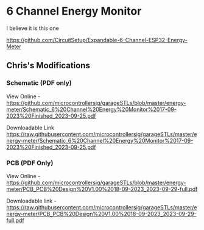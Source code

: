 # 6 Channel Energy Monitor

I believe it is this one

https://github.com/CircuitSetup/Expandable-6-Channel-ESP32-Energy-Meter

## Chris's Modifications

### Schematic (PDF only)

View Online - https://github.com/microcontrollersig/garageSTLs/blob/master/energy-meter/Schematic_6%20Channel%20Energy%20Monitor%2017-09-2023%20Finished_2023-09-25.pdf

Downloadable Link https://raw.githubusercontent.com/microcontrollersig/garageSTLs/master/energy-meter/Schematic_6%20Channel%20Energy%20Monitor%2017-09-2023%20Finished_2023-09-25.pdf

### PCB (PDF Only)

View Online - https://github.com/microcontrollersig/garageSTLs/blob/master/energy-meter/PCB_PCB%20Design%20V1.00%2018-09-2023_2023-09-29-full.pdf

Downloadable link - https://raw.githubusercontent.com/microcontrollersig/garageSTLs/master/energy-meter/PCB_PCB%20Design%20V1.00%2018-09-2023_2023-09-29-full.pdf
